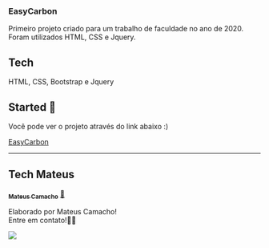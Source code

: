 ### EasyCarbon
Primeiro projeto criado para um trabalho de faculdade no ano de 2020. Foram utilizados HTML, CSS e Jquery.

## Tech

HTML, CSS, Bootstrap e Jquery

## Started 🔔 

Você pode ver o projeto através do link abaixo :)

<a href="http://easycarbon.herokuapp.com/" target="_blank" alt="">EasyCarbon</a>

---
## Tech Mateus

<a href="https://www.linkedin.com/in/mateus-camacho-8a2b71183/">
 <!-- <img style="border-radius: 50%;" src="" width="100px;" alt=""/> -->
 <!-- <br /> -->
 <sub><b>Mateus Camacho</b></sub></a>  <a href="https://www.linkedin.com/in/mateus-camacho-8a2b71183/" title="LinkedIn">🚀</a>


Elaborado por Mateus Camacho!
<br> Entre em contato!👋🏽 </br>


 <div> 
  <a href="https://www.linkedin.com/in/mateus-camacho-8a2b71183/" target="_blank"><img src="https://img.shields.io/badge/-LinkedIn-%230077B5?style=for-the-badge&logo=linkedin&logoColor=white" target="_blank"></a> 
</div>